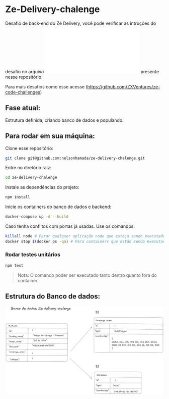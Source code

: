 # Ze-Delivery-chalenge

Desafio de back-end do Zé Delivery, você pode verificar as intruções do desafio no arquivo ![backend.md](backend.md) presente nesse repositório.

Para mais desafios como esse acesse (https://github.com/ZXVentures/ze-code-challenges)

## Fase atual:
  Estrutura definida, criando banco de dados e populando.


## Para rodar em sua máquina:

Clone esse repositório:
```bash
git clone git@github.com:nelsonhamada/ze-delivery-chalenge.git
```

Entre no diretório raiz:

```bash
cd ze-delivery-chalenge
```

Instale as dependências do projeto:

```bash
npm install
```

Inicie os containers do banco de dados e backend:

```bash
docker-compose up -d --build
```

Caso tenha conflitos com portas já usadas. Use os comandos:

```bash
killall node # Parar qualquer aplicação node que esteja sendo executados na máquina.
docker stop $(docker ps -qa) # Para containers que estão sendo executados.
```

### Rodar testes unitários

```bash
npm test
```
> Nota: O comando poder ser executado tanto dentro quanto fora do container.


## Estrutura do Banco de dados:

![Partners entity](files/images/partner-entity.png)

